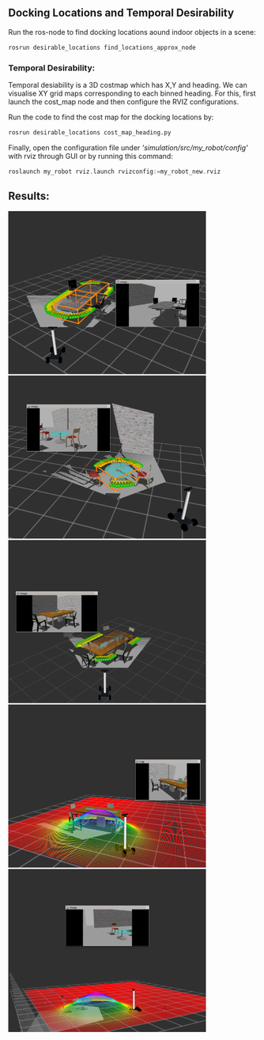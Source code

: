 ## Docking Locations and Temporal Desirability

Run the ros-node to find docking locations aound indoor objects in a scene:
```bash
rosrun desirable_locations find_locations_approx_node 
```

### Temporal Desirability: 
Temporal desiability is a 3D costmap which has X,Y and heading. We can visualise XY grid maps corresponding to each binned heading. 
For this, first launch the cost_map node and then configure the RVIZ configurations.

Run the code to find the cost map for the docking locations by:
```bash
rosrun desirable_locations cost_map_heading.py
```

Finally, open the configuration file under *'simulation/src/my_robot/config'* with rviz through GUI or by running this command:
```asm
roslaunch my_robot rviz.launch rvizconfig:=my_robot_new.rviz
```

## Results:

<img src="../images/docking_locations/docking_locations_conference.png" height="330" width="400">
<img src="../images/docking_locations/docking_locations_round.png" height="330" width="400">
<img src="../images/docking_locations/docking_locations_table.png" height="330" width="400">

<img src="../images/docking_locations/desirability_table.png" height="330" width="400">
<img src="../images/docking_locations/desirability_circular.png" height="330" width="400">
